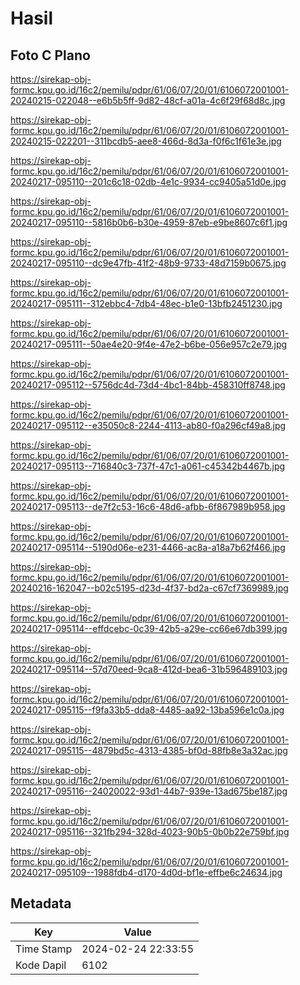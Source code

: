 # Hasil

## Foto C Plano

https://sirekap-obj-formc.kpu.go.id/16c2/pemilu/pdpr/61/06/07/20/01/6106072001001-20240215-022048--e6b5b5ff-9d82-48cf-a01a-4c6f29f68d8c.jpg

https://sirekap-obj-formc.kpu.go.id/16c2/pemilu/pdpr/61/06/07/20/01/6106072001001-20240215-022201--311bcdb5-aee8-466d-8d3a-f0f6c1f61e3e.jpg

https://sirekap-obj-formc.kpu.go.id/16c2/pemilu/pdpr/61/06/07/20/01/6106072001001-20240217-095110--201c6c18-02db-4e1c-9934-cc9405a51d0e.jpg

https://sirekap-obj-formc.kpu.go.id/16c2/pemilu/pdpr/61/06/07/20/01/6106072001001-20240217-095110--5816b0b6-b30e-4959-87eb-e9be8607c6f1.jpg

https://sirekap-obj-formc.kpu.go.id/16c2/pemilu/pdpr/61/06/07/20/01/6106072001001-20240217-095110--dc9e47fb-41f2-48b9-9733-48d7159b0675.jpg

https://sirekap-obj-formc.kpu.go.id/16c2/pemilu/pdpr/61/06/07/20/01/6106072001001-20240217-095111--312ebbc4-7db4-48ec-b1e0-13bfb2451230.jpg

https://sirekap-obj-formc.kpu.go.id/16c2/pemilu/pdpr/61/06/07/20/01/6106072001001-20240217-095111--50ae4e20-9f4e-47e2-b6be-056e957c2e79.jpg

https://sirekap-obj-formc.kpu.go.id/16c2/pemilu/pdpr/61/06/07/20/01/6106072001001-20240217-095112--5756dc4d-73d4-4bc1-84bb-458310ff8748.jpg

https://sirekap-obj-formc.kpu.go.id/16c2/pemilu/pdpr/61/06/07/20/01/6106072001001-20240217-095112--e35050c8-2244-4113-ab80-f0a296cf49a8.jpg

https://sirekap-obj-formc.kpu.go.id/16c2/pemilu/pdpr/61/06/07/20/01/6106072001001-20240217-095113--716840c3-737f-47c1-a061-c45342b4467b.jpg

https://sirekap-obj-formc.kpu.go.id/16c2/pemilu/pdpr/61/06/07/20/01/6106072001001-20240217-095113--de7f2c53-16c6-48d6-afbb-6f867989b958.jpg

https://sirekap-obj-formc.kpu.go.id/16c2/pemilu/pdpr/61/06/07/20/01/6106072001001-20240217-095114--5190d06e-e231-4466-ac8a-a18a7b62f466.jpg

https://sirekap-obj-formc.kpu.go.id/16c2/pemilu/pdpr/61/06/07/20/01/6106072001001-20240216-162047--b02c5195-d23d-4f37-bd2a-c67cf7369989.jpg

https://sirekap-obj-formc.kpu.go.id/16c2/pemilu/pdpr/61/06/07/20/01/6106072001001-20240217-095114--effdcebc-0c39-42b5-a29e-cc66e67db399.jpg

https://sirekap-obj-formc.kpu.go.id/16c2/pemilu/pdpr/61/06/07/20/01/6106072001001-20240217-095114--57d70eed-9ca8-412d-bea6-31b596489103.jpg

https://sirekap-obj-formc.kpu.go.id/16c2/pemilu/pdpr/61/06/07/20/01/6106072001001-20240217-095115--f9fa33b5-dda8-4485-aa92-13ba596e1c0a.jpg

https://sirekap-obj-formc.kpu.go.id/16c2/pemilu/pdpr/61/06/07/20/01/6106072001001-20240217-095115--4879bd5c-4313-4385-bf0d-88fb8e3a32ac.jpg

https://sirekap-obj-formc.kpu.go.id/16c2/pemilu/pdpr/61/06/07/20/01/6106072001001-20240217-095116--24020022-93d1-44b7-939e-13ad675be187.jpg

https://sirekap-obj-formc.kpu.go.id/16c2/pemilu/pdpr/61/06/07/20/01/6106072001001-20240217-095116--321fb294-328d-4023-90b5-0b0b22e759bf.jpg

https://sirekap-obj-formc.kpu.go.id/16c2/pemilu/pdpr/61/06/07/20/01/6106072001001-20240217-095109--1988fdb4-d170-4d0d-bf1e-effbe6c24634.jpg


## Metadata

| Key        | Value               |
| ---------- | ------------------- |
| Time Stamp | 2024-02-24 22:33:55 |
| Kode Dapil | 6102                |



